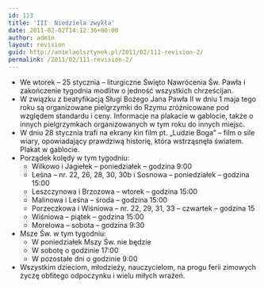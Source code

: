```yaml
---
id: 113
title: 'III  Niedziela zwykła'
date: 2011-02-02T14:12:36+00:00
author: admin
layout: revision
guid: http://anielaolsztynek.pl/2011/02/111-revision-2/
permalink: /2011/02/111-revision-2/
---
```

  * We wtorek &#8211; 25 stycznia &#8211; liturgiczne Święto Nawrócenia Św. Pawła i zakończenie tygodnia modlitw o jedność wszystkich chrześcijan.
  * W związku z beatyfikacją Sługi Bożego Jana Pawła II w dniu 1 maja tego roku są organizowane pielgrzymki do Rzymu zróżnicowane pod względem standardu i ceny. Informacje na plakacie w gablocie, także o innych pielgrzymkach organizowanych w tym roku do innych miejsc.
  * W dniu 28 stycznia trafi na ekrany kin film pt. &#8222;Ludzie Boga&#8221; &#8211; film o sile wiary, opowiadający prawdziwą historię, która wstrząsnęła światem. Plakat w gablocie.
  * Porządek kolędy w tym tygodniu: 
      * Wilkowo i Jagiełek &#8211; poniedziałek &#8211; godzina 9:00
      * Leśna &#8211; nr. 22, 26, 28, 30, 30b i Sosnowa &#8211; poniedziałek &#8211; godzina 15:00
      * Leszczynowa i Brzozowa &#8211; wtorek &#8211; godzina 15:00
      * Malinowa i Leśna &#8211; środa &#8211; godzina 15:00
      * Porzeczkowa i Wiśniowa &#8211; nr. 22, 29, 31, 33 &#8211; czwartek &#8211; godzina 15
      * Wiśniowa &#8211; piątek &#8211; godzina 15:00
      * Morelowa &#8211; sobota &#8211; godzina 9:30
  * Msze Św. w tym tygodniu: 
      * W poniedziałek Mszy Św. nie będzie
      * W sobotę o godzinie 17:00
      * W pozostałe dni o godzinie 9:00
  * Wszystkim dzieciom, młodzieży, nauczycielom, na progu ferii zimowych życzę obfitego odpoczynku i wielu miłych wrażeń.
